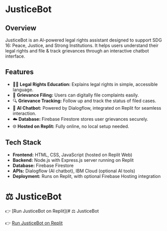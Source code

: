 # JusticeBot

## Overview
JusticeBot is an AI-powered legal rights assistant designed to support SDG 16: Peace, Justice, and Strong Institutions. It helps users understand their legal rights and file & track grievances through an interactive chatbot interface.

## Features
- 🧑‍⚖️ **Legal Rights Education:** Explains legal rights in simple, accessible language.
- 📩 **Grievance Filing:** Users can digitally file complaints easily.
- 🔍 **Grievance Tracking:** Follow up and track the status of filed cases.
- 🤖 **AI Chatbot:** Powered by Dialogflow, integrated on Replit for seamless interaction.
- ☁️ **Database:** Firebase Firestore stores user grievances securely.
- 🌐 **Hosted on Replit:** Fully online, no local setup needed.

## Tech Stack
- **Frontend:** HTML, CSS, JavaScript (hosted on Replit Web)
- **Backend:** Node.js with Express.js server running on Replit
- **Database:** Firebase Firestore
- **APIs:** Dialogflow (AI chatbot), IBM Cloud (optional AI tools)
- **Deployment:** Runs on Replit, with optional Firebase Hosting integration

# ⚖️ JusticeBot  

👉 [Run JusticeBot on Replit](# ⚖️ JusticeBot  

👉 [Run JusticeBot on Replit](https://replit.com/@your-username/justicebot)  

